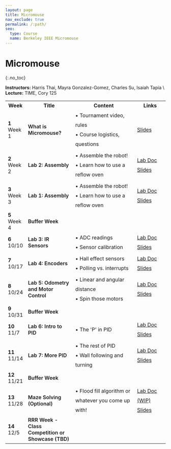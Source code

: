 ```yaml
---
layout: page
title: Micromouse
nav_exclude: true
permalink: /:path/
seo:
  type: Course
  name: Berkeley IEEE Micromouse
---
```


# Micromouse
{:.no_toc}

**Instructors:** Harris Thai, Mayra Gonzalez-Gomez, Charles Su, Isaiah Tapia \ **Lecture:** TIME, Cory 125

<table id="timeline">
    <tbody><tr>
      <th style="width: 10%;">Week</th>
      <th style="width: 30%;">Title</th> 
      <th style="width: 40%;">Content</th>
      <th style="width: 20%;">Links</th>
    </tr>
<tr>
    <td>
        <strong>1</strong> <br> 
        Week 1
    </td>
    <td style="font-weight: 600;">
        What is Micromouse?
    </td>
    <td style="text-align: left; line-height: 30px;">
        • Tournament video, rules <br>
        • Course logistics, questions
    </td>
    <td style="line-height: 30px;">
        <a href="https://docs.google.com/presentation/d/1gJnixQioN_VyH6VOH1Nwk5fqtdwXVPTHxKBn6rzwM_A/edit?usp=share_link&amp;ref=ieee.berkeley.edu">Slides</a> <br>  
    </td>
</tr>
<tr>
    <td>
        <strong>2</strong> <br> 
         Week 2
    </td>
    <td style="font-weight: 600;">
        Lab 2: Assembly
    </td>
    <td style="text-align: left; line-height: 30px;">
        • Assemble the robot!<br>
        • Learn how to use a reflow oven
    </td>
    <td style="line-height: 30px;">
        <a href="https://github.com/MrCroesus/MMv3/blob/main/docs/lab2.md?ref=ieee.berkeley.edu">Lab Doc</a> <br>
        <a href="https://docs.google.com/presentation/d/1qUoxUR3oLaEH-5uWJt1VJwIPnZ5mS8ZGERFUPO4T2o0/edit?usp=share_link&amp;ref=ieee.berkeley.edu">Slides</a> <br>
    </td>
</tr>
<tr>
    <td>
        <strong>3</strong> <br> 
        Week 3
    </td>
    <td style="font-weight: 600;">
        Lab 1: Assembly
    </td>
    <td style="text-align: left; line-height: 30px;">
        • Assemble the robot!<br>
        • Learn how to use a reflow oven
    </td>
    <td style="line-height: 30px;">
        <a href="https://github.com/MrCroesus/MMv3/blob/main/docs/lab2.md?ref=ieee.berkeley.edu">Lab Doc</a> <br>
        <a href="https://docs.google.com/presentation/d/1qUoxUR3oLaEH-5uWJt1VJwIPnZ5mS8ZGERFUPO4T2o0/edit?usp=share_link&amp;ref=ieee.berkeley.edu">Slides</a> <br>
    </td>
</tr>
<tr>
    <td>
        <strong>5</strong> <br> 
        Week 4
    </td>
    <td style="font-weight: 600;">
        Buffer Week
    </td>
    <td style="text-align: left; line-height: 30px;">
    </td>
    <td style="line-height: 30px;">
    </td>
</tr>
<tr>
    <td>
        <strong>6</strong> <br> 
        10/10
    </td>
    <td style="font-weight: 600;">
        Lab 3: IR Sensors
    </td>
    <td style="text-align: left; line-height: 30px;">
        • ADC readings <br>
        • Sensor calibration
    </td>
    <td style="line-height: 30px;">
        <a href="https://github.com/MrCroesus/MMv3/blob/main/docs/lab4.md?ref=ieee.berkeley.edu">Lab Doc</a> <br>
        <a href="https://docs.google.com/presentation/d/1QOgGj94Qtc-vojikXCFax0h_ZkgVO9A7CP_z_T9e9Ro/edit?usp=share_link&amp;ref=ieee.berkeley.edu">Slides</a> <br>
    </td>
</tr>
<tr>
    <td>
        <strong>7</strong> <br> 
        10/17
    </td>
    <td style="font-weight: 600;">
        Lab 4: Encoders
    </td>
    <td style="text-align: left; line-height: 30px;">
        • Hall effect sensors<br>
        • Polling vs. interrupts
    </td>
    <td style="line-height: 30px;">
        <a href="https://github.com/MrCroesus/MMv3/blob/main/docs/lab3.md?ref=ieee.berkeley.edu">Lab Doc</a> <br>
        <a href="https://docs.google.com/presentation/d/1r0fS3DSqBNB3IV06WsX_8IgtdZjKdJZsppUzETfNgyo/edit?usp=share_link&amp;ref=ieee.berkeley.edu">Slides</a> <br>
    </td>
</tr>

<tr>
    <td>
        <strong>8</strong> <br> 
        10/24
    </td>
    <td style="font-weight: 600;">
        Lab 5: Odometry and Motor Control
    </td>
    <td style="text-align: left; line-height: 30px;">
        • Linear and angular distance <br>
        • Spin those motors
    </td>
    <td style="line-height: 30px;">
        <a href="https://github.com/MrCroesus/MMv3/blob/main/docs/lab5.md?ref=ieee.berkeley.edu">Lab Doc</a> <br>
        <a href="https://docs.google.com/presentation/d/1oyLvJ8mhk3Txk2j1oAR9Ba-Zz2W-EWSmVx5LIjGz39c/edit?usp=share_link&amp;ref=ieee.berkeley.edu">Slides</a> <br>
    </td>
</tr>
<tr>
    <td>
        <strong>9</strong> <br> 
        10/31
    </td>
    <td style="font-weight: 600;">
        Buffer Week
    </td>
    <td style="text-align: left; line-height: 30px;">
    </td>
    <td style="line-height: 30px;">
    </td>
</tr>
<tr>
    <td>
        <strong>10</strong> <br> 
        11/7
    </td>
    <td style="font-weight: 600;">
        Lab 6: Intro to PID
    </td>
    <td style="text-align: left; line-height: 30px;">
        • The 'P' in PID
    </td>
    <td style="line-height: 30px;">
        <a href="https://github.com/MrCroesus/MMv3/blob/main/docs/lab6.md?ref=ieee.berkeley.edu">Lab Doc</a> <br>
        <a href="https://docs.google.com/presentation/d/1KuNfeeo2v7WIGFu0v3bOEg7Awjb6QloYmIUsKLJktyA/edit?usp=share_link&amp;ref=ieee.berkeley.edu">Slides</a> <br>
    </td>
</tr>
<tr>
    <td>
        <strong>11</strong> <br> 
        11/14
    </td>
    <td style="font-weight: 600;">
        Lab 7: More PID
    </td>
    <td style="text-align: left; line-height: 30px;">
        • The rest of PID <br>
        • Wall following and turning
    </td>
    <td style="line-height: 30px;">
        <a href="https://github.com/MrCroesus/MMv3/blob/main/docs/lab7.md?ref=ieee.berkeley.edu">Lab Doc</a> <br>
        <a href="https://docs.google.com/presentation/d/1KuNfeeo2v7WIGFu0v3bOEg7Awjb6QloYmIUsKLJktyA/edit?usp=share_link&amp;ref=ieee.berkeley.edu">Slides</a> <br>
    </td>
</tr>
<tr>
    <td>
        <strong>12</strong> <br> 
        11/21
    </td>
    <td style="font-weight: 600;">
        Buffer Week 
    </td>
    <td style="text-align: left; line-height: 30px;">
    </td>
    <td style="line-height: 30px;">
    </td>
</tr>
<tr>
    <td>
        <strong>13</strong> <br> 
        11/28
    </td>
    <td style="font-weight: 600;">
        Maze Solving (Optional)
    </td>
    <td style="text-align: left; line-height: 30px;">
        • Flood fill algorithm or whatever you come up with!
    </td>
    <td style="line-height: 30px;">
        <a href="https://github.com/MrCroesus/MMv3/blob/main/docs/lab8.md?ref=ieee.berkeley.edu">Lab Doc (WIP)</a> <br>
        <a href="https://docs.google.com/presentation/d/1kpQOKmRSZPqaVDt8x-6KocQmcwZ5cRTsnoYlqbYguBQ/edit?usp=share_link&amp;ref=ieee.berkeley.edu">Slides</a> <br>
    </td>
</tr>
<tr>
    <td>
        <strong>14</strong> <br> 
        12/5
    </td>
    <td style="font-weight: 600;">
        RRR Week - Class Competition or Showcase (TBD)
    </td>
    <td style="text-align: left; line-height: 30px;">
    </td>
    <td style="line-height: 30px;">
    </td>
</tr>
</tbody></table>